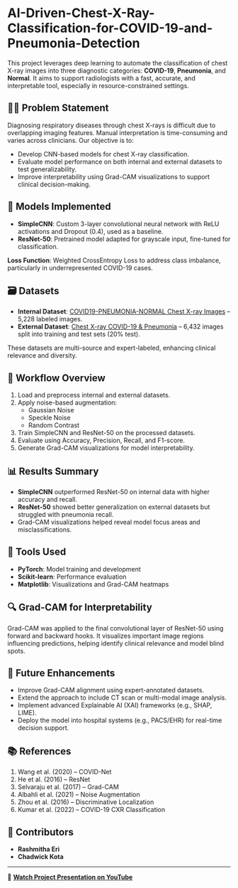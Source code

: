 # AI-Driven-Chest-X-Ray-Classification-for-COVID-19-and-Pneumonia-Detection

This project leverages deep learning to automate the classification of chest X-ray images into three diagnostic categories: **COVID-19**, **Pneumonia**, and **Normal**. It aims to support radiologists with a fast, accurate, and interpretable tool, especially in resource-constrained settings.

## 👩‍⚕️ Problem Statement

Diagnosing respiratory diseases through chest X-rays is difficult due to overlapping imaging features. Manual interpretation is time-consuming and varies across clinicians. Our objective is to:

- Develop CNN-based models for chest X-ray classification.
- Evaluate model performance on both internal and external datasets to test generalizability.
- Improve interpretability using Grad-CAM visualizations to support clinical decision-making.

## 🧠 Models Implemented

- **SimpleCNN**: Custom 3-layer convolutional neural network with ReLU activations and Dropout (0.4), used as a baseline.
- **ResNet-50**: Pretrained model adapted for grayscale input, fine-tuned for classification.

**Loss Function**: Weighted CrossEntropy Loss to address class imbalance, particularly in underrepresented COVID-19 cases.

## 🗃️ Datasets

- **Internal Dataset**: [COVID19-PNEUMONIA-NORMAL Chest X-ray Images](https://www.kaggle.com/datasets/sachinkumar413/covid-pneumonia-normal-chestxray-images) – 5,228 labeled images.
- **External Dataset**: [Chest X-ray COVID-19 & Pneumonia](https://www.kaggle.com/datasets/prashant268/chest-xray-covid19-pneumonia) – 6,432 images split into training and test sets (20% test).

These datasets are multi-source and expert-labeled, enhancing clinical relevance and diversity.

## 🔁 Workflow Overview

1. Load and preprocess internal and external datasets.
2. Apply noise-based augmentation:
   - Gaussian Noise
   - Speckle Noise
   - Random Contrast
3. Train SimpleCNN and ResNet-50 on the processed datasets.
4. Evaluate using Accuracy, Precision, Recall, and F1-score.
5. Generate Grad-CAM visualizations for model interpretability.

## 📊 Results Summary

- **SimpleCNN** outperformed ResNet-50 on internal data with higher accuracy and recall.
- **ResNet-50** showed better generalization on external datasets but struggled with pneumonia recall.
- Grad-CAM visualizations helped reveal model focus areas and misclassifications.

## 🧪 Tools Used

- **PyTorch**: Model training and development  
- **Scikit-learn**: Performance evaluation  
- **Matplotlib**: Visualizations and Grad-CAM heatmaps

## 🔍 Grad-CAM for Interpretability

Grad-CAM was applied to the final convolutional layer of ResNet-50 using forward and backward hooks. It visualizes important image regions influencing predictions, helping identify clinical relevance and model blind spots.

## 🚀 Future Enhancements

- Improve Grad-CAM alignment using expert-annotated datasets.
- Extend the approach to include CT scan or multi-modal image analysis.
- Implement advanced Explainable AI (XAI) frameworks (e.g., SHAP, LIME).
- Deploy the model into hospital systems (e.g., PACS/EHR) for real-time decision support.

## 📚 References

1. Wang et al. (2020) – COVID-Net  
2. He et al. (2016) – ResNet  
3. Selvaraju et al. (2017) – Grad-CAM  
4. Albahli et al. (2021) – Noise Augmentation  
5. Zhou et al. (2016) – Discriminative Localization  
6. Kumar et al. (2022) – COVID-19 CXR Classification

## 🙌 Contributors

- **Rashmitha Eri**  
- **Chadwick Kota**

---

🎥 **[Watch Project Presentation on YouTube](https://youtu.be/_ALUAdxjZF8?si=QfKjS1x_ytemsuaC)**

